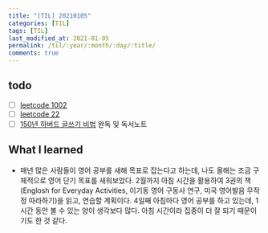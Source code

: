 ```yaml
---
title: "[TIL] 20210105"
categories: [TIL]
tags: [TIL]
last_modified_at: 2021-01-05
permalink: /til/:year/:month/:day/:title/
comments: true
---
```


## todo

- [ ] [leetcode 1002](https://leetcode.com/problems/find-common-characters/)
- [ ] [leetcode 22](https://leetcode.com/problems/generate-parentheses/)
- [ ] [150년 하버드 글쓰기 비법]() 완독 및 독서노트

## What I learned

- 매년 많은 사람들이 영어 공부를 새해 목표로 잡는다고 하는데, 나도 올해는 조금 구체적으로 영어 단기 목표를 새워보았다. 2월까지 아침 시간을 활용하여 3권의 책 (Englosh for Everyday Activities, 이기동 영어 구동사 연구, 미국 영어발음 무작정 따라하기)을 읽고, 연습할 계획이다.
  4일째 아침마다 영어 공부를 하고 있는데, 1시간 동안 볼 수 있는 양이 생각보다 많다. 아침 시간이라 집중이 더 잘 되기 때문이기도 한 것 같다.
